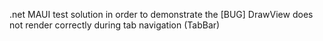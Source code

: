 .net MAUI test solution in order to demonstrate the [BUG] DrawView does not render correctly during tab navigation (TabBar)

